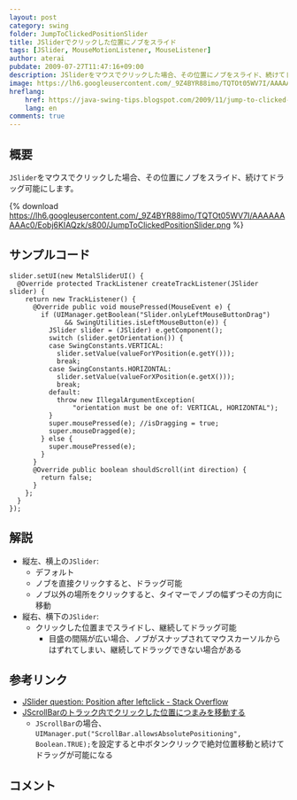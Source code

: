 ```yaml
---
layout: post
category: swing
folder: JumpToClickedPositionSlider
title: JSliderでクリックした位置にノブをスライド
tags: [JSlider, MouseMotionListener, MouseListener]
author: aterai
pubdate: 2009-07-27T11:47:16+09:00
description: JSliderをマウスでクリックした場合、その位置にノブをスライド、続けてドラッグ可能にします。
image: https://lh6.googleusercontent.com/_9Z4BYR88imo/TQTOt05WV7I/AAAAAAAAAc0/Eobj6KIAQzk/s800/JumpToClickedPositionSlider.png
hreflang:
    href: https://java-swing-tips.blogspot.com/2009/11/jump-to-clicked-position-jslider.html
    lang: en
comments: true
---
```

## 概要
`JSlider`をマウスでクリックした場合、その位置にノブをスライド、続けてドラッグ可能にします。

{% download https://lh6.googleusercontent.com/_9Z4BYR88imo/TQTOt05WV7I/AAAAAAAAAc0/Eobj6KIAQzk/s800/JumpToClickedPositionSlider.png %}

## サンプルコード
<pre class="prettyprint"><code>slider.setUI(new MetalSliderUI() {
  @Override protected TrackListener createTrackListener(JSlider slider) {
    return new TrackListener() {
      @Override public void mousePressed(MouseEvent e) {
        if (UIManager.getBoolean("Slider.onlyLeftMouseButtonDrag")
              &amp;&amp; SwingUtilities.isLeftMouseButton(e)) {
          JSlider slider = (JSlider) e.getComponent();
          switch (slider.getOrientation()) {
          case SwingConstants.VERTICAL:
            slider.setValue(valueForYPosition(e.getY()));
            break;
          case SwingConstants.HORIZONTAL:
            slider.setValue(valueForXPosition(e.getX()));
            break;
          default:
            throw new IllegalArgumentException(
                "orientation must be one of: VERTICAL, HORIZONTAL");
          }
          super.mousePressed(e); //isDragging = true;
          super.mouseDragged(e);
        } else {
          super.mousePressed(e);
        }
      }
      @Override public boolean shouldScroll(int direction) {
        return false;
      }
    };
  }
});
</code></pre>

## 解説
- 縦左、横上の`JSlider`:
    - デフォルト
    - ノブを直接クリックすると、ドラッグ可能
    - ノブ以外の場所をクリックすると、タイマーでノブの幅ずつその方向に移動
- 縦右、横下の`JSlider`:
    - クリックした位置までスライドし、継続してドラッグ可能
        - 目盛の間隔が広い場合、ノブがスナップされてマウスカーソルからはずれてしまい、継続してドラッグできない場合がある

<!-- dummy comment line for breaking list -->

## 参考リンク
- [JSlider question: Position after leftclick - Stack Overflow](https://stackoverflow.com/questions/518471/jslider-question-position-after-leftclick)
- [JScrollBarのトラック内でクリックした位置につまみを移動する](https://ateraimemo.com/Swing/AllowsAbsolutePositioning.html)
    - `JScrollBar`の場合、`UIManager.put("ScrollBar.allowsAbsolutePositioning", Boolean.TRUE);`を設定すると中ボタンクリックで絶対位置移動と続けてドラッグが可能になる

<!-- dummy comment line for breaking list -->

## コメント
